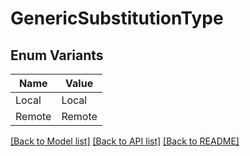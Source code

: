# GenericSubstitutionType

## Enum Variants

| Name | Value |
|---- | -----|
| Local | Local |
| Remote | Remote |


[[Back to Model list]](../README.md#documentation-for-models) [[Back to API list]](../README.md#documentation-for-api-endpoints) [[Back to README]](../README.md)


